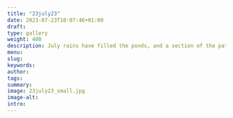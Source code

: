 ```yaml
---
title: "23july23"
date: 2023-07-23T10:07:46+01:00
draft: 
type: gallery
weight: 400
description: July rains have filled the ponds, and a section of the path is also under water.
menu:
slug:
keywords:
author: 
tags: 
summary: 
image: 23july23_small.jpg
image-alt:
intro:
---
```

